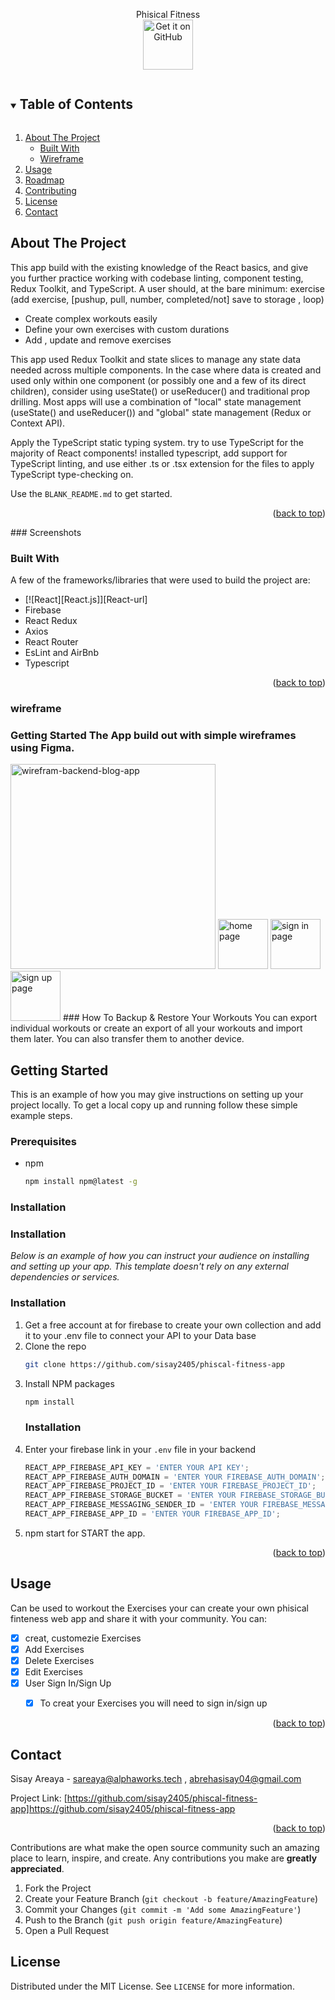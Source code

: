 <!-- PROJECT -->
  <p align="center">
   Phisical Fitness
    <br />
    <a href="https://github.com/blockbasti/just_another_workout_timer/releases/latest">
        <img src="/assets/images/get-it-on-github.png"
        alt="Get it on GitHub"
             height="80"></a>
    <br />
<!-- TABLE OF CONTENTS -->
<details open="open">
  <summary><h2 style="display: inline-block">Table of Contents</h2></summary>
  <ol>
    <li>
      <a href="#about-the-project">About The Project</a>
        <ul>
        <li><a href="#built-with">Built With</a></li>
        <li><a href="#wireframe">Wireframe</a></li>
      </ul>
    </li>
    <li><a href="#usage">Usage</a></li>
    <li><a href="#roadmap">Roadmap</a></li>
    <li><a href="#contributing">Contributing</a></li>
    <li><a href="#license">License</a></li>
    <li><a href="#contact">Contact</a></li>
  </ol>
</details>

<!-- ABOUT THE PROJECT -->
## About The Project
This app build with the existing knowledge of the React basics, and give you further practice working with codebase linting, component testing, Redux Toolkit, and TypeScript. A user should, at the bare minimum: exercise (add exercise, [pushup, pull, number, completed/not] save to storage , loop)
* Create complex workouts easily
* Define your own exercises with custom durations
* Add , update and remove exercises 

This app used Redux Toolkit and state slices to manage any state data needed across multiple components. In the case where data is created and used only within one component (or possibly one and a few of its direct children), consider using useState() or useReducer() and traditional prop drilling. Most apps will use a combination of "local" state management (useState() and useReducer()) and "global" state management (Redux or Context API).

Apply the TypeScript static typing system. try to use TypeScript for the majority of React components! installed typescript, add support for TypeScript linting, and use either .ts or .tsx extension for the files to apply TypeScript type-checking on.

Use the `BLANK_README.md` to get started.

<p align="right">(<a href="#readme-top">back to top</a>)</p>
### Screenshots

### Built With

A few of the frameworks/libraries that were used to build the project are:

* [![React][React.js]][React-url]
* Firebase
* React Redux 
* Axios
* React Router
* EsLint and AirBnb
* Typescript

<p align="right">(<a href="#readme-top">back to top</a>)</p>

### wireframe
  ### Getting Started The App build out with simple wireframes using Figma.
<img width="328" alt="wirefram-backend-blog-app" src="https://www.figma.com/file/jwzywj8b0cGicjdiEEjG6q/Untitled?node-id=0%3A1">
<img src="/assets/images/homewireframe"
        alt="home page"
             height="80"></a>
<img src="/assets/images/signinwireframe"
        alt="sign in page"
             height="80"></a>
<img src="/assets/images/signupwireframe"
        alt="sign up page"
             height="80"></a>
### How To Backup & Restore Your Workouts
You can export individual workouts or create an export of all your workouts and import them later. You can also transfer them to another device.

<!-- GETTING STARTED -->
## Getting Started

This is an example of how you may give instructions on setting up your project locally.
To get a local copy up and running follow these simple example steps.

### Prerequisites

* npm
  ```sh
  npm install npm@latest -g
  ```

### Installation
### Installation
_Below is an example of how you can instruct your audience on installing and setting up your app. This template doesn't rely on any external dependencies or services._
### Installation
1. Get a free account at for firebase to create your own collection and add it to your .env file to connect your API to your Data base
2. Clone the repo
   ```sh
   git clone https://github.com/sisay2405/phiscal-fitness-app
   ```
3. Install NPM packages
   ```sh
   npm install
   ```
   ### Installation
4. Enter your firebase link in your `.env` file in your backend 
   ```js
   REACT_APP_FIREBASE_API_KEY = 'ENTER YOUR API KEY';
   REACT_APP_FIREBASE_AUTH_DOMAIN = 'ENTER YOUR FIREBASE_AUTH_DOMAIN';
   REACT_APP_FIREBASE_PROJECT_ID = 'ENTER YOUR FIREBASE_PROJECT_ID';
   REACT_APP_FIREBASE_STORAGE_BUCKET = 'ENTER YOUR FIREBASE_STORAGE_BUCKET';
   REACT_APP_FIREBASE_MESSAGING_SENDER_ID = 'ENTER YOUR FIREBASE_MESSAGING_SENDER_ID';
   REACT_APP_FIREBASE_APP_ID = 'ENTER YOUR FIREBASE_APP_ID';
   ```
5. npm start for START the app.

<p align="right">(<a href="#readme-top">back to top</a>)</p>

<!-- USAGE EXAMPLES -->
## Usage

Can be used to workout the Exercises your can create your own phisical finteness web app and share it with your community. You can:

- [x] creat, customezie Exercises
- [x] Add Exercises
- [x] Delete Exercises
- [x] Edit Exercises
- [x] User Sign In/Sign Up
    - [x] To creat your Exercises you will need to sign in/sign up


<p align="right">(<a href="#readme-top">back to top</a>)</p>



<!-- CONTACT -->
## Contact

Sisay Areaya - sareaya@alphaworks.tech , abrehasisay04@gmail.com

Project Link: [https://github.com/sisay2405/phiscal-fitness-app]https://github.com/sisay2405/phiscal-fitness-app

<p align="right">(<a href="#readme-top">back to top</a>)</p>


Contributions are what make the open source community such an amazing place to learn, inspire, and create. Any contributions you make are **greatly appreciated**.

1. Fork the Project
2. Create your Feature Branch (`git checkout -b feature/AmazingFeature`)
3. Commit your Changes (`git commit -m 'Add some AmazingFeature'`)
4. Push to the Branch (`git push origin feature/AmazingFeature`)
5. Open a Pull Request


<!-- LICENSE -->
## License

Distributed under the MIT License. See `LICENSE` for more information.

